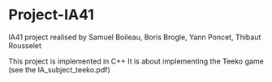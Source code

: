 # Project-IA41

IA41 project realised by Samuel Boileau, Boris Brogle, Yann Poncet, Thibaut Rousselet

This project is implemented in C++
It is about implementing the Teeko game (see the IA_subject_teeko.pdf)
